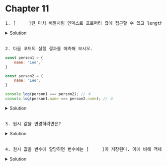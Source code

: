 # Chapter 11

<pre>1. [     ]란 마치 배열처럼 인덱스로 프로퍼티 값에 접근할 수 있고 length프로퍼티를 갖는 객체를 말한다.
</pre>

<details>
  <summary>Solution</summary>
    <strong>유사 배열 객체</strong> : 문자열은 유사배열 객체이며 for문으로 순회할 수 있다.
</details>

<br>

<pre>2. 다음 코드의 실행 결과를 예측해 보시오.
</pre>

```js
const person1 = {
    name: "Lee",
}

const person2 = {
    name: "Lee",
}

console.log(person1 === person2); // ①
console.log(person1.name === person2.name); // ②
```



<details>
  <summary>Solution</summary>
  <pre>
① = false (person1과 person2는 내용은 같지만 다른 메모리에 저장된 별개의 객체임. (원시 값이 아님))
② = true (두 표현식 모두 원시값 "Lee"로 평가되기 때문.)
</pre>
</details>

<br>

<pre>3. 원시 값을 변경하려면은?
</pre>

<details>
  <summary>Solution</summary>
    <strong>재할당 한다.(새로운 메모리에 할당)</strong> <br> ex) let test = "test"<br> test = "change test"
</details>

<br>

<pre>4. 원시 값을 변수에 할당하면 변수에는 [     ]이 저장된다. 이에 비해 객체를 변수에 할당하면 변수에는 [     ]이 저장된다.
</pre>

<details>
  <summary>Solution</summary>
    <strong>실제 값, 참조 값</strong> 
</details>

<br>
